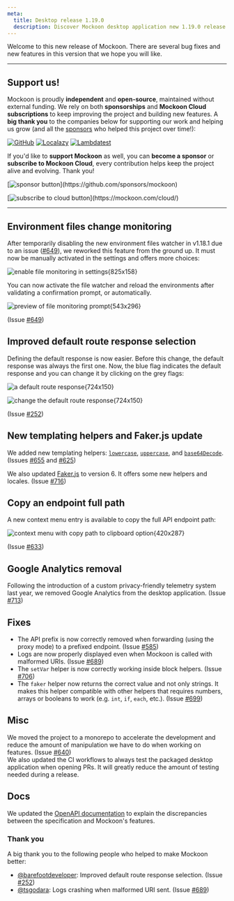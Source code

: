 ```yaml
---
meta:
  title: Desktop release 1.19.0
  description: Discover Mockoon desktop application new 1.19.0 release with environment files change monitoring, improved default route response selection, and more
---
```


Welcome to this new release of Mockoon. There are several bug fixes and new features in this version that we hope you will like.

---

## Support us!

Mockoon is proudly **independent** and **open-source**, maintained without external funding. We rely on both **sponsorships** and **Mockoon Cloud subscriptions** to keep improving the project and building new features. A **big thank you** to the companies below for supporting our work and helping us grow (and all the [sponsors](https://github.com/mockoon/mockoon/blob/main/backers.md) who helped this project over time!):

[![GitHub](https://mockoon.com/images/sponsors/github.png)](https://github.blog/news-insights/company-news/github-accelerator-our-first-cohort-and-whats-next/)
[![Localazy](https://mockoon.com/images/sponsors/localazy.png)](https://localazy.com/register?ref=a9CiDC61gOac-azO)
[![Lambdatest](https://mockoon.com/images/sponsors/lambdatest.png)](https://www.lambdatest.com/)

If you'd like to **support Mockoon** as well, you can **become a sponsor** or **subscribe to Mockoon Cloud**, every contribution helps keep the project alive and evolving. Thank you!

[![sponsor button](https://mockoon.com/images/sponsor-btn-250.png?)](https://github.com/sponsors/mockoon)

[![subscribe to cloud button](https://mockoon.com/images/cloud-btn-250.png?)](https://mockoon.com/cloud/)

---

## Environment files change monitoring

After temporarily disabling the new environment files watcher in v1.18.1 due to an issue ([#649](https://github.com/mockoon/mockoon/issues/649)), we reworked this feature from the ground up.
It must now be manually activated in the settings and offers more choices:

![enable file monitoring in settings{825x158}](/images/releases/desktop/1.19.0/file-monitoring-setting.png)

You can now activate the file watcher and reload the environments after validating a confirmation prompt, or automatically.

![preview of file monitoring prompt{543x296}](/images/releases/desktop/1.19.0/file-monitoring-prompt.png)

(Issue [#649](https://github.com/mockoon/mockoon/issues/649))

## Improved default route response selection

Defining the default response is now easier. Before this change, the default response was always the first one. Now, the blue flag indicates the default response and you can change it by clicking on the grey flags:

![a default route response{724x150}](/images/releases/desktop/1.19.0/default-response.png)

![change the default route response{724x150}](/images/releases/desktop/1.19.0/default-response-selection.png)

(Issue [#252](https://github.com/mockoon/mockoon/issues/252))

## New templating helpers and Faker.js update

We added new templating helpers: [`lowercase`](https://mockoon.com/docs/latest/templating/mockoon-helpers/#lowercase), [`uppercase`](https://mockoon.com/docs/latest/templating/mockoon-helpers/#uppercase), and [`base64Decode`](https://mockoon.com/docs/latest/templating/mockoon-helpers/#base64Decode). (Issues [#655](https://github.com/mockoon/mockoon/issues/655) and [#625](https://github.com/mockoon/mockoon/issues/625))

We also updated [Faker.js](https://v6.fakerjs.dev/) to version 6. It offers some new helpers and locales. (Issue [#716](https://github.com/mockoon/mockoon/issues/716))

## Copy an endpoint full path

A new context menu entry is available to copy the full API endpoint path:

![context menu with copy path to clipboard option{420x287}](/images/releases/desktop/1.19.0/copy-path-clipboard.png)

(Issue [#633](https://github.com/mockoon/mockoon/issues/633))

## Google Analytics removal

Following the introduction of a custom privacy-friendly telemetry system last year, we removed Google Analytics from the desktop application. (Issue [#713](https://github.com/mockoon/mockoon/issues/713))

## Fixes

- The API prefix is now correctly removed when forwarding (using the proxy mode) to a prefixed endpoint. (Issue [#585](https://github.com/mockoon/mockoon/issues/585))
- Logs are now properly displayed even when Mockoon is called with malformed URIs. (Issue [#689](https://github.com/mockoon/mockoon/issues/689))
- The `setVar` helper is now correctly working inside block helpers. (Issue [#706](https://github.com/mockoon/mockoon/issues/706))
- The `faker` helper now returns the correct value and not only strings. It makes this helper compatible with other helpers that requires numbers, arrays or booleans to work (e.g. `int`, `if`, `each`, etc.). (Issue [#699](https://github.com/mockoon/mockoon/issues/699))

## Misc

We moved the project to a monorepo to accelerate the development and reduce the amount of manipulation we have to do when working on features. (Issue [#640](https://github.com/mockoon/mockoon/issues/640))  
We also updated the CI workflows to always test the packaged desktop application when opening PRs. It will greatly reduce the amount of testing needed during a release.

## Docs

We updated the [OpenAPI documentation](https://mockoon.com/docs/latest/openapi/openapi-specification-compatibility/) to explain the discrepancies between the specification and Mockoon's features.

### Thank you

A big thank you to the following people who helped to make Mockoon better:

- [@barefootdeveloper](https://github.com/barefootdeveloper): Improved default route response selection. (Issue [#252](https://github.com/mockoon/mockoon/issues/252))
- [@tsgodara](https://github.com/tsgodara): Logs crashing when malformed URI sent. (Issue [#689](https://github.com/mockoon/mockoon/issues/689))
